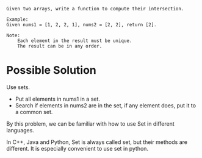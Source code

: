 	Given two arrays, write a function to compute their intersection.

	Example:
	Given nums1 = [1, 2, 2, 1], nums2 = [2, 2], return [2].

	Note:
		Each element in the result must be unique.
		The result can be in any order.

# Possible Solution

Use sets.

+ Put all elements in nums1 in a set.
+ Search if elements in nums2 are in the set, if any element does, put it to a common set.

By this problem, we can be familiar with how to use Set in different languages.

In C++, Java and Python, Set is always called set, but their methods are different. It is especially convenient to use set in python.